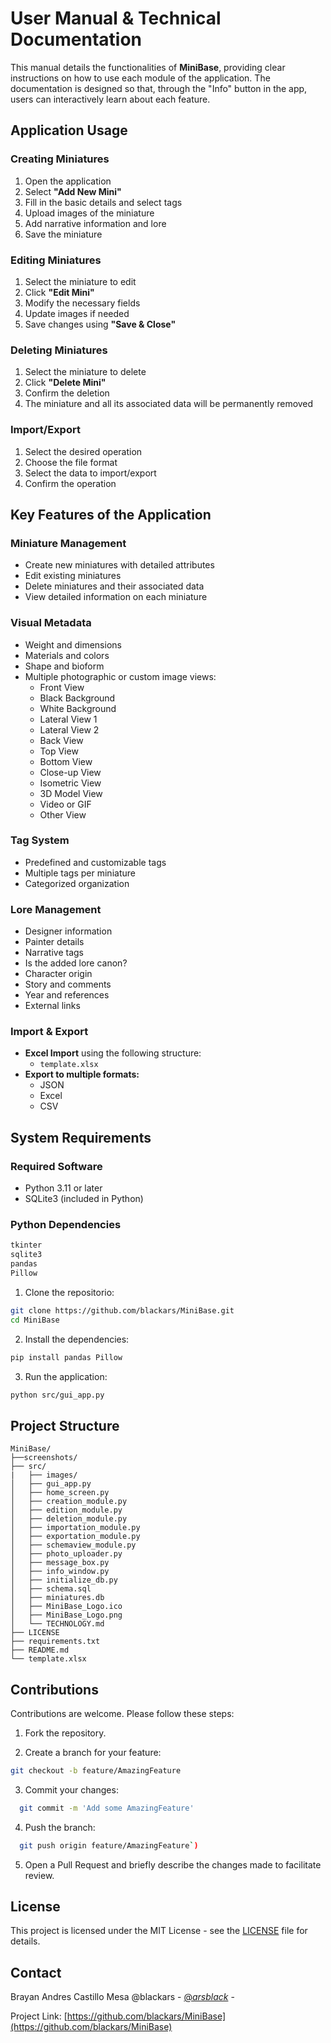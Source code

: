 # User Manual & Technical Documentation

This manual details the functionalities of **MiniBase**, providing clear instructions on how to use each module of the application. The documentation is designed so that, through the "Info" button in the app, users can interactively learn about each feature.

## Application Usage

### **Creating Miniatures**
1. Open the application  
2. Select **"Add New Mini"**  
3. Fill in the basic details and select tags  
4. Upload images of the miniature  
5. Add narrative information and lore  
6. Save the miniature  

### **Editing Miniatures**
1. Select the miniature to edit  
2. Click **"Edit Mini"**  
3. Modify the necessary fields  
4. Update images if needed  
5. Save changes using **"Save & Close"**  

### **Deleting Miniatures**
1. Select the miniature to delete  
2. Click **"Delete Mini"**  
3. Confirm the deletion  
4. The miniature and all its associated data will be permanently removed  

### **Import/Export**
1. Select the desired operation  
2. Choose the file format  
3. Select the data to import/export  
4. Confirm the operation  

## Key Features of the Application

### **Miniature Management**
- Create new miniatures with detailed attributes  
- Edit existing miniatures  
- Delete miniatures and their associated data  
- View detailed information on each miniature  

### **Visual Metadata**
- Weight and dimensions  
- Materials and colors  
- Shape and bioform  
- Multiple photographic or custom image views:
  - Front View  
  - Black Background  
  - White Background  
  - Lateral View 1  
  - Lateral View 2  
  - Back View  
  - Top View  
  - Bottom View  
  - Close-up View  
  - Isometric View  
  - 3D Model View  
  - Video or GIF  
  - Other View  

### **Tag System**
- Predefined and customizable tags  
- Multiple tags per miniature  
- Categorized organization  

### **Lore Management**
- Designer information  
- Painter details  
- Narrative tags  
- Is the added lore canon?  
- Character origin  
- Story and comments  
- Year and references  
- External links  

### **Import & Export**
- **Excel Import** using the following structure:
  - `template.xlsx`  
- **Export to multiple formats:**
  - JSON  
  - Excel  
  - CSV  

## System Requirements

### **Required Software**
- Python 3.11 or later  
- SQLite3 (included in Python)  

### **Python Dependencies**
```bash
tkinter
sqlite3
pandas
Pillow
```


  1. Clone the repositorio:
  ```bash
  git clone https://github.com/blackars/MiniBase.git
  cd MiniBase
  ```

  2. Install the dependencies:
  ```bash
  pip install pandas Pillow
  ```

  3. Run the application:
  ```bash
  python src/gui_app.py
  ```

  ## Project Structure

  ```
  MiniBase/
  ├──screenshots/
  ├── src/
  |   ├── images/
  │   ├── gui_app.py
  │   ├── home_screen.py
  │   ├── creation_module.py
  │   ├── edition_module.py
  │   ├── deletion_module.py
  │   ├── importation_module.py
  │   ├── exportation_module.py
  │   ├── schemaview_module.py
  │   ├── photo_uploader.py
  │   ├── message_box.py
  │   ├── info_window.py
  │   ├── initialize_db.py
  │   ├── schema.sql
  │   ├── miniatures.db
  │   ├── MiniBase_Logo.ico
  │   ├── MiniBase_Logo.png
  │   └── TECHNOLOGY.md
  ├── LICENSE
  ├── requirements.txt
  ├── README.md
  └── template.xlsx
  ```


  ## Contributions

  Contributions are welcome. Please follow these steps:


  1. Fork the repository.

  2. Create a branch for your feature: 
  ```bash
  git checkout -b feature/AmazingFeature
  ```
  3. Commit your changes:
  ```bash 
    git commit -m 'Add some AmazingFeature'
  ```
  4. Push the branch: 
  ```bash
    git push origin feature/AmazingFeature`)
  ```
  
  5. Open a Pull Request and briefly describe the changes made to facilitate review.


  ## License

This project is licensed under the MIT License - see the [LICENSE](LICENSE) file for details.
  ## Contact

  Brayan Andres Castillo Mesa @blackars - [@_arsblack_](https://twitter.com/arsblack) - 

  Project Link: [https://github.com/blackars/MiniBase](https://github.com/blackars/MiniBase) 
